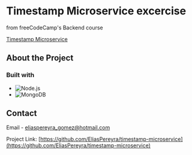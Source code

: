 # Timestamp Microservice excercise
from freeCodeCamp's Backend course

[Timestamp Microservice](https://www.freecodecamp.org/learn/apis-and-microservices/apis-and-microservices-projects/timestamp-microservice)

## About the Project

### Built with

* ![Node.js][Node.js]
* ![MongoDB][MongoDB]

[Node.js]: https://img.shields.io/badge/node.js-339933?style=for-the-badge&logo=nodedotjs&logoColor=white
[MongoDB]: https://img.shields.io/badge/mongodb-47A248?style=for-the-badge&logo=mongodb&logoColor=white

## Contact

Email - [eliaspereyra_gomez@hotmail.com](mailto:eliaspereyra_gomez@hotmail.com)

Project Link: [https://github.com/EliasPereyra/timestamp-microservice](https://github.com/EliasPereyra/timestamp-microservice)
